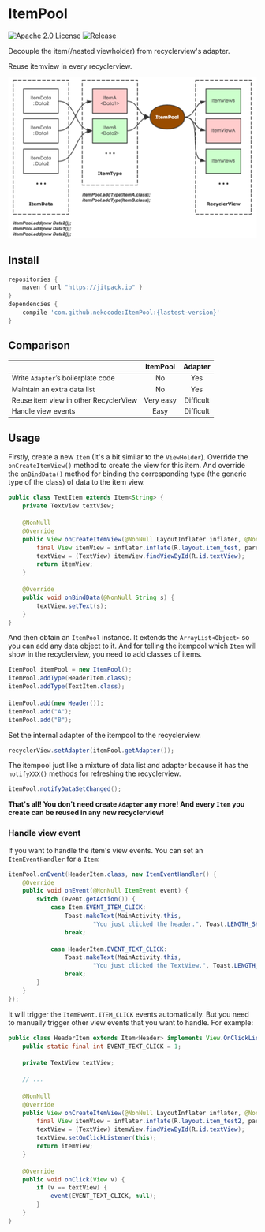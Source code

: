 # ItemPool
[![Apache 2.0 License](https://img.shields.io/badge/license-Apache%202.0-blue.svg?style=flat)](http://www.apache.org/licenses/LICENSE-2.0.html) [![Release](https://jitpack.io/v/nekocode/ItemPool.svg)](https://jitpack.io/#nekocode/ItemPool)

Decouple the item(/nested viewholder) from recyclerview's adapter. 

Reuse itemview in every recyclerview.

![description](art/description.png)

## Install

```gradle
repositories {
    maven { url "https://jitpack.io" }
}
dependencies {
    compile 'com.github.nekocode:ItemPool:{lastest-version}'
}
```

## Comparison

|     | ItemPool | Adapter |
| :-- | :------: | :-----: |
| Write `Adapter`’s boilerplate code | No | Yes |
| Maintain an extra data list | No | Yes |
| Reuse item view in other RecyclerView | Very easy | Difficult |
| Handle view events | Easy | Difficult |

## Usage

Firstly, create a new `Item` (It's a bit similar to the `ViewHolder`). Override the `onCreateItemView()` method to create the view for this item. And override the `onBindData()` method for binding the corresponding type (the generic type of the class) of data to the item view.

```java
public class TextItem extends Item<String> {
    private TextView textView;

    @NonNull
    @Override
    public View onCreateItemView(@NonNull LayoutInflater inflater, @NonNull ViewGroup parent) {
        final View itemView = inflater.inflate(R.layout.item_test, parent, false);
        textView = (TextView) itemView.findViewById(R.id.textView);
        return itemView;
    }

    @Override
    public void onBindData(@NonNull String s) {
        textView.setText(s);
    }
}
```

And then obtain an `ItemPool` instance. It extends the `ArrayList<Object>` so you can add any data object to it. And for telling the itempool which `Item` will show in the recyclerview, you need to add classes of items.

```java
ItemPool itemPool = new ItemPool();
itemPool.addType(HeaderItem.class);
itemPool.addType(TextItem.class);

itemPool.add(new Header());
itemPool.add("A");
itemPool.add("B");
```

Set the internal adapter of the itempool to the recyclerview.

```java
recyclerView.setAdapter(itemPool.getAdapter());
```

The itempool just like a mixture of data list and adapter because it has the `notifyXXX()` methods for refreshing the recyclerview.

```java
itemPool.notifyDataSetChanged();
```

**That's all! You don't need create `Adapter` any more! And every `Item` you create can be reused in any new recyclerview!**

### Handle view event

If you want to handle the item's view events. You can set an `ItemEventHandler` for a `Item`:

```java
itemPool.onEvent(HeaderItem.class, new ItemEventHandler() {
    @Override
    public void onEvent(@NonNull ItemEvent event) {
        switch (event.getAction()) {
            case Item.EVENT_ITEM_CLICK:
                Toast.makeText(MainActivity.this,
                        "You just clicked the header.", Toast.LENGTH_SHORT).show();
                break;

            case HeaderItem.EVENT_TEXT_CLICK:
                Toast.makeText(MainActivity.this,
                        "You just clicked the TextView.", Toast.LENGTH_SHORT).show();
                break;
        }
    }
});
```

It will trigger the `ItemEvent.ITEM_CLICK` events automatically. But you need to manually trigger other view events that you want to handle. For example:

```java
public class HeaderItem extends Item<Header> implements View.OnClickListener {
    public static final int EVENT_TEXT_CLICK = 1;

    private TextView textView;

    // ...

    @NonNull
    @Override
    public View onCreateItemView(@NonNull LayoutInflater inflater, @NonNull ViewGroup parent) {
        final View itemView = inflater.inflate(R.layout.item_test2, parent, false);
        textView = (TextView) itemView.findViewById(R.id.textView);
        textView.setOnClickListener(this);
        return itemView;
    }

    @Override
    public void onClick(View v) {
        if (v == textView) {
            event(EVENT_TEXT_CLICK, null);
        }
    }
}
```
